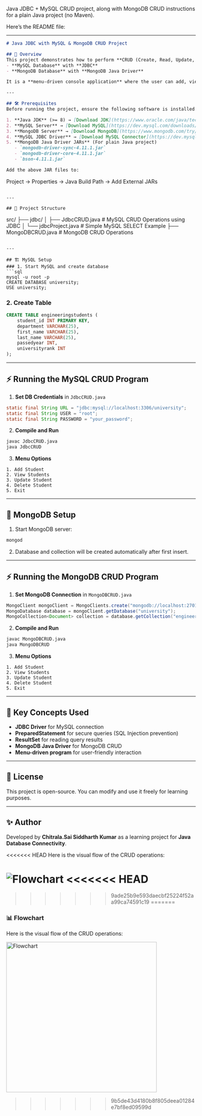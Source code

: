 Java JDBC + MySQL CRUD project, along with MongoDB CRUD instructions for a plain Java project (no Maven).

Here’s the README file:

---

```markdown
# Java JDBC with MySQL & MongoDB CRUD Project

## 📌 Overview
This project demonstrates how to perform **CRUD (Create, Read, Update, Delete)** operations in Java using:
- **MySQL Database** with **JDBC**
- **MongoDB Database** with **MongoDB Java Driver**

It is a **menu-driven console application** where the user can add, view, update, or delete student records.

---

## 🛠️ Prerequisites
Before running the project, ensure the following software is installed:

1. **Java JDK** (>= 8) → [Download JDK](https://www.oracle.com/java/technologies/javase-downloads.html)
2. **MySQL Server** → [Download MySQL](https://dev.mysql.com/downloads/)
3. **MongoDB Server** → [Download MongoDB](https://www.mongodb.com/try/download/community)
4. **MySQL JDBC Driver** → [Download MySQL Connector](https://dev.mysql.com/downloads/connector/j/)
5. **MongoDB Java Driver JARs** (For plain Java project)
   - `mongodb-driver-sync-4.11.1.jar`
   - `mongodb-driver-core-4.11.1.jar`
   - `bson-4.11.1.jar`

Add the above JAR files to:
```

Project → Properties → Java Build Path → Add External JARs

```

---

## 📂 Project Structure
```

src/
├── jdbc/
│   ├── JdbcCRUD.java        # MySQL CRUD Operations using JDBC
│   └── jdbcProject.java     # Simple MySQL SELECT Example
├── MongoDBCRUD.java         # MongoDB CRUD Operations

````

---

## 🏗️ MySQL Setup
### 1. Start MySQL and create database
```sql
mysql -u root -p
CREATE DATABASE university;
USE university;
````

### 2. Create Table

```sql
CREATE TABLE engineeringstudents (
    student_id INT PRIMARY KEY,
    department VARCHAR(25),
    first_name VARCHAR(25),
    last_name VARCHAR(25),
    passedyear INT,
    universityrank INT
);
```

---

## ⚡ Running the MySQL CRUD Program

1. **Set DB Credentials** in `JdbcCRUD.java`

```java
static final String URL = "jdbc:mysql://localhost:3306/university";
static final String USER = "root";
static final String PASSWORD = "your_password";
```

2. **Compile and Run**

```bash
javac JdbcCRUD.java
java JdbcCRUD
```

3. **Menu Options**

```
1. Add Student
2. View Students
3. Update Student
4. Delete Student
5. Exit
```

---

## 🍃 MongoDB Setup

1. Start MongoDB server:

```bash
mongod
```

2. Database and collection will be created automatically after first insert.

---

## ⚡ Running the MongoDB CRUD Program

1. **Set MongoDB Connection** in `MongoDBCRUD.java`

```java
MongoClient mongoClient = MongoClients.create("mongodb://localhost:27017");
MongoDatabase database = mongoClient.getDatabase("university");
MongoCollection<Document> collection = database.getCollection("engineeringstudents");
```

2. **Compile and Run**

```bash
javac MongoDBCRUD.java
java MongoDBCRUD
```

3. **Menu Options**

```
1. Add Student
2. View Students
3. Update Student
4. Delete Student
5. Exit
```

---

## 🧠 Key Concepts Used

* **JDBC Driver** for MySQL connection
* **PreparedStatement** for secure queries (SQL Injection prevention)
* **ResultSet** for reading query results
* **MongoDB Java Driver** for MongoDB CRUD
* **Menu-driven program** for user-friendly interaction

---

## 📜 License

This project is open-source. You can modify and use it freely for learning purposes.

---

## ✨ Author

Developed by **Chitrala.Sai Siddharth Kumar** as a learning project for **Java Database Connectivity**.



<<<<<<< HEAD
Here is the visual flow of the CRUD operations:

![Flowchart](https://raw.githubusercontent.com/SiddharthChitrala/Jdbc_practice/main/images/flowchart.png)
<<<<<<< HEAD
=======

>>>>>>> 9ade25b9e593daecbf25224f52aa99ca74591c19
=======
<h3>📊 Flowchart</h3>
<p>Here is the visual flow of the CRUD operations:</p>
<a href="https://raw.githubusercontent.com/SiddharthChitrala/Jdbc_practice/main/images/flowchart.png" target="_blank">
  <img src="https://raw.githubusercontent.com/SiddharthChitrala/Jdbc_practice/main/images/flowchart.png" alt="Flowchart" width="400"/>
</a>



>>>>>>> 9b5de43d4180b8f805deea01284e7bf8ed09599d




